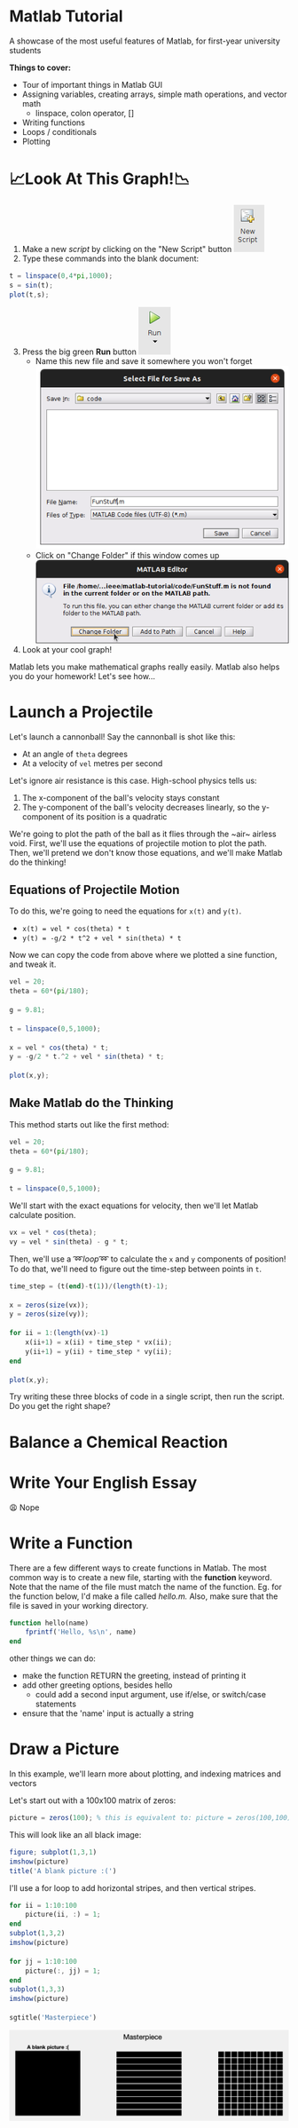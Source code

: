 # Matlab Tutorial
A showcase of the most useful features of Matlab, for first-year university students

**Things to cover:**
- Tour of important things in Matlab GUI 
- Assigning variables, creating arrays, simple math operations, and vector math
   - linspace, colon operator, []
- Writing functions
- Loops / conditionals
- Plotting

# 📈Look At This Graph!📉

1. Make a new *script* by clicking on the "New Script" button
![Script Button](./images/new_script_button.png)
2. Type these commands into the blank document:
```octave
t = linspace(0,4*pi,1000);
s = sin(t);
plot(t,s);
```
3. Press the big green **Run** button ![Run Button](./images/run_button.png)
    * Name this new file and save it somewhere you won't forget ![Save](./images/save_as.png)
    * Click on "Change Folder" if this window comes up ![Change Folder](./images/change_folder.png)
4. Look at your cool graph!

Matlab lets you make mathematical graphs really easily.
Matlab also helps you do your homework! Let's see how...

# Launch a Projectile

Let's launch a cannonball!
Say the cannonball is shot like this:

* At an angle of `theta` degrees
* At a velocity of `vel` metres per second

Let's ignore air resistance is this case.
High-school physics tells us:

1. The x-component of the ball's velocity stays constant
2. The y-component of the ball's velocity decreases linearly, so the y-component of its position is a quadratic

We're going to plot the path of the ball as it flies through the ~air~ airless void.
First, we'll use the equations of projectile motion to plot the path.
Then, we'll pretend we don't know those equations, and we'll make Matlab do the thinking!

## Equations of Projectile Motion

To do this, we're going to need the equations for `x(t)` and `y(t)`.

* `x(t) = vel * cos(theta) * t`
* `y(t) = -g/2 * t^2 + vel * sin(theta) * t`

Now we can copy the code from above where we plotted a sine function, and tweak it.

```octave
vel = 20;
theta = 60*(pi/180);

g = 9.81;

t = linspace(0,5,1000);

x = vel * cos(theta) * t;
y = -g/2 * t.^2 + vel * sin(theta) * t;

plot(x,y);
```

## Make Matlab do the Thinking

This method starts out like the first method:
```octave
vel = 20;
theta = 60*(pi/180);

g = 9.81;

t = linspace(0,5,1000);
```

We'll start with the exact equations for velocity, then we'll let Matlab calculate position.

```octave
vx = vel * cos(theta);
vy = vel * sin(theta) - g * t;
```

Then, we'll use a ➿*loop*➿ to calculate the `x` and `y` components of position!
To do that, we'll need to figure out the time-step between points in `t`.

```octave
time_step = (t(end)-t(1))/(length(t)-1);

x = zeros(size(vx));
y = zeros(size(vy));

for ii = 1:(length(vx)-1)
    x(ii+1) = x(ii) + time_step * vx(ii);
    y(ii+1) = y(ii) + time_step * vy(ii);
end

plot(x,y);
```

Try writing these three blocks of code in a single script, then run the script. Do you get the right shape?

# Balance a Chemical Reaction


# Write Your English Essay

😩 Nope

# Write a Function
There are a few different ways to create functions in Matlab. The most common way is to create a new file, starting with the **function** keyword. Note that the name of the file must match the name of the function. Eg. for the function below, I'd make a file called *hello.m.* Also, make sure that the file is saved in your working directory.

```octave
function hello(name)
    fprintf('Hello, %s\n', name) 
end
```
other things we can do:
   - make the function RETURN the greeting, instead of printing it
   - add other greeting options, besides hello
      - could add a second input argument, use if/else, or switch/case statements
   - ensure that the 'name' input is actually a string

# Draw a Picture
In this example, we'll learn more about plotting, and indexing matrices and vectors

Let's start out with a 100x100 matrix of zeros:
```octave
picture = zeros(100); % this is equivalent to: picture = zeros(100,100);
```
This will look like an all black image:
```octave
figure; subplot(1,3,1)
imshow(picture)
title('A blank picture :(')
```
I'll use a for loop to add horizontal stripes, and then vertical stripes.
```octave
for ii = 1:10:100
    picture(ii, :) = 1;
end
subplot(1,3,2)
imshow(picture)

for jj = 1:10:100
    picture(:, jj) = 1;
end
subplot(1,3,3)
imshow(picture)

sgtitle('Masterpiece')
```

![My Picture](./images/picture.png)
